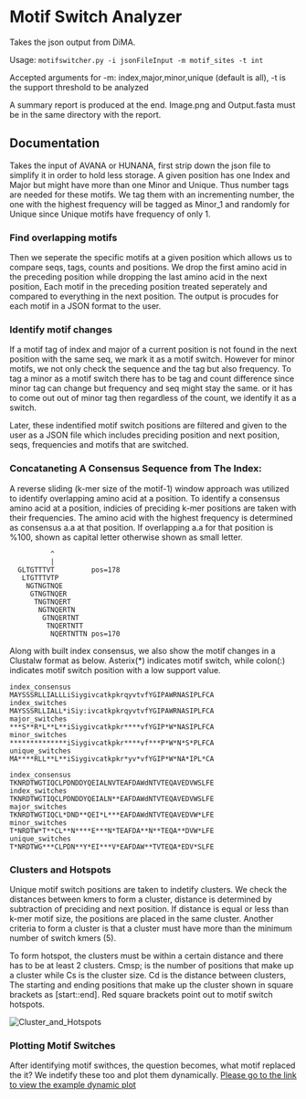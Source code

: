# Motif Switch Analyzer

Takes the json output from DiMA.


Usage:
```motifswitcher.py -i jsonFileInput -m motif_sites -t int```

Accepted arguments for -m: index,major,minor,unique (default is all), -t is the support threshold to be analyzed

A summary report is produced at the end.
Image.png and Output.fasta must be in the same directory with the report.


## Documentation

  Takes the input of AVANA or HUNANA, first strip down the json file to simplify it in order to hold less storage.
  A given position has one Index and Major but might have more than one Minor and Unique. Thus number tags are needed for these motifs. We tag them with an incrementing number, the one with the highest frequency will be tagged as Minor_1 and randomly for Unique since Unique motifs have frequency of only 1.

### Find overlapping motifs
  Then we seperate the specific motifs at a given position which allows us to compare seqs, tags, counts and positions. We drop the first amino acid in the preceding position while dropping the last amino acid in the next position, Each motif in the preceding position treated seperately and compared to everything in the next position. The output is procudes for each motif in a JSON format to the user.

### Identify motif changes

  If a motif tag of index and major of a current position is not found in the next position with the same seq, we mark it as a motif switch. However for minor motifs, we not only check the sequence and the tag but also frequency.  To tag a minor as a motif switch there has to be tag and count difference since minor tag can change but frequency and seq might stay the same. or it has to come out out of minor tag then regardless of the count, we identify it as a switch.

  Later, these indentified motif switch positions are filtered and given to the user as a JSON file which includes preciding position and next position, seqs, frequencies and motifs that are switched.


### Concataneting A Consensus Sequence from The Index:

  A reverse sliding (k-mer size of the motif-1) window approach was utilized to identify overlapping amino acid at a position. To identify a consensus amino acid at a position, indicies of preciding k-mer positions are taken with their frequencies. The amino acid with the highest frequency is determined as consensus a.a at that position. If overlapping a.a for that position is %100, shown as capital letter otherwise shown as small letter.
```
          ^
          |
  GLTGTTTVT			pos=178
   LTGTTTVTP
    NGTNGTNQE
     GTNGTNQER
      TNGTNQERT
       NGTNQERTN
        GTNQERTNT
         TNQERTNTT
          NQERTNTTN	pos=170

```

Along with built index consensus, we also show the motif changes in a Clustalw format as below.
Asterix(*) indicates motif switch, while colon(:) indicates motif switch position with a low support value.



```
index_consensus                     MAYSSSRLLIALLLiSiygivcatkpkrqyvtvfYGIPAWRNASIPLFCA
index_switches                      MAYSSSRLLIALL*iSiy:ivcatkpkrqyvtvfYGIPAWRNASIPLFCA
major_switches                      ***S**R*L**L**iSiygivcatkpkr****vfYGIP*W*NASIPLFCA
minor_switches                      **************iSiygivcatkpkr****vf***P*W*N*S*PLFCA
unique_switches                     MA****RLL**L**iSiygivcatkpkr*yv*vfYGIP*W*NA*IPL*CA

index_consensus                     TKNRDTWGTIQCLPDNDDYQEIALNVTEAFDAWdNTVTEQAVEDVWSLFE
index_switches                      TKNRDTWGTIQCLPDNDDYQEIALN**EAFDAWdNTVTEQAVEDVWSLFE
major_switches                      TKNRDTWGTIQCL*DND**QEI*L***EAFDAWdNTVTEQAVEDVW*LFE
minor_switches                      T*NRDTW*T**CL**N****E***N*TEAFDA**N**TEQA**DVW*LFE
unique_switches                     T*NRDTWG***CLPDN**Y*EI***V*EAFDAW**TVTEQA*EDV*SLFE
```

### Clusters and Hotspots

  Unique motif switch positions are taken to indetify clusters. We check the distances between kmers to form a cluster, distance is determined by subtraction of preciding and next position. If distance is equal or less than k-mer motif size, the positions are placed in the same cluster. Another criteria to form a cluster is that a cluster must have more than the minimum number of switch kmers (5).

  To form hotspot, the clusters must be within a certain distance and there has to be at least 2 clusters.
  Cmsp; is the number of positions that make up a cluster while Cs is the cluster size. Cd is the distance between clusters, The starting and ending positions that make up the cluster shown in square brackets as [start::end]. Red square brackets point out to motif switch hotspots.

  ![Cluster_and_Hotspots](/showface/clusters_hotpost.png)


### Plotting Motif Switches

After identifying motif swithces, the question becomes, what motif replaced the it? We indetify these too and plot them dynamically.
[Please go to the link to view the example dynamic plot](/showface/Dynamic_Plot.html)





